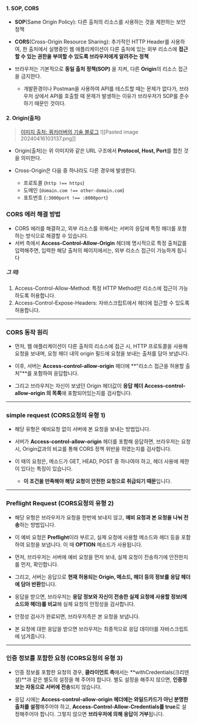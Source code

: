 
#### 1. SOP, CORS

- **SOP**(Same Origin Policy): 다른 출처의 리소스를 사용하는 것을 제한하는 보안 정책
- **CORS**(Cross-Origin Resource Sharing): 추가적인 HTTP Header를 사용하여, 한 출처에서 실행중인 웹 애플리케이션이 다른 출처에 있는 외부 리소스에 **접근할 수 있는 권한을 부여할 수 있도록 브라우저에게 알려주는 정책**

- 브라우저는 기본적으로 **동일 출처 정책(SOP)** 을 지켜, 다른 **Origin**의 리소스 접근을 금지한다.
	- 개발환경이나 Postman을 사용하여 API를 테스트할 때는 문제가 없다가, 브라우저 상에서 API를 호출할 때 문제가 발생하는 이유가 브라우저가 SOP를 준수하기 때문인 것이다.

#### 2. Origin(출처)

> [이미지 출처: 쿼카러버의 기술 블로그](https://etloveguitar.tistory.com/83)
![[Pasted image 20240416103137.png]]

- Origin(출처)는 위 이미지와 같은 URL 구조에서 **Protocol, Host, Port**를 합친 것을 의미한다.

- Cross-Origin은 다음 중 하나라도 다른 경우에 발생한다.
	- 프로토콜 (`http !== https`)
	- 도메인 (`domain.com !== other-domain.com`)
	- 포트번호 (`:3000port !== :8000port`)
### CORS 에러 해결 방법


- CORS 에러를 해결하고, 외부 리소스를 위해서는 서버의 응답에 특정 헤더를 포함하는 방식으로 해결할 수 있습니다.
- 서버 측에서 **Access-Control-Allow-Origin** 헤더에 명시적으로 특정 출처값를 입력해주면, 입력한 해당 출처의 페이지에서는, 외부 리소스 접근이 가능하게 됩니다

##### **그 외)**


1. Access-Control-Allow-Method: 특정 HTTP Method만 리소스에 접근이 가능하도록 허용합니다.
2. Access-Control-Expose-Headers: 자바스크립트에서 헤더에 접근할 수 있도록 허용합니다.

---

### CORS 동작 원리


- 먼저, 웹 애플리케이션이 다른 출처의 리소스에 접근 시, HTTP 프로토콜을 사용해 요청을 보내며, 요청 헤더 내의 origin 필드에 요청을 보내는 출처를 담아 보냅니다.
    
- 이후, 서버는 **Access-control-allow-origin** 헤더에 **"리소스 접근을 허용할 출처"**를 포함하여 응답합니다.
    
- 그리고 브라우저는 자신이 보냈던 Origin 헤더값이 **응답 헤더 Access-control-allow-origin 의 목록**에 포함되어있는지를 검사합니다.
    

---

### simple request (CORS요청의 유형 1)


- 해당 유형은 예비요청 없이 서버에 본 요청을 보내는 방법입니다.
    
- 서버가 **Access-control-allow-origin** 헤더를 포함해 응답하면, 브라우저는 요청 시, Origin값과의 비교를 통해 CORS 정책 위반을 하였는지를 검사합니다.
    
- 이 때의 요청은, 메소드가 GET, HEAD, POST 중 하나여야 하고, 헤더 사용에 제한이 있다는 특징이 있습니다.
    
    - **이 조건을 만족해야 해당 요청이 안전한 요청으로 취급되기 때문**입니다.

---

### Preflight Request (CORS요청의 유형 2)


- 해당 유형은 브라우저가 요청을 한번에 보내지 않고, **예비 요청과 본 요청을 나눠 전송**하는 방법입니다.
    
- 이 예비 요청은 **Preflight**이라 부르고, 실제 요청에 사용할 메소드와 헤더 등을 포함하여 요청을 보냅니다. 이 때 **OPTION** 메소드가 사용됩니다.
    
- 먼저, 브라우저는 서버에 예비 요청을 먼저 보내, 실제 요청이 전송하기에 안전한지를 먼저, 확인합니다.
    
- 그리고, 서버는 응답으로 **현재 허용되는 Origin, 메소드, 헤더 등의 정보를 응답 헤더에 담아 반환**합니다.
    
- 응답을 받으면, 브라우저는 **응답 정보와 자신이 전송한 실제 요청에 사용할 정보(메소드와 헤더)를 비교**해 실제 요청의 안정성을 검사합니다.
    
- 안정성 검사가 완료되면, 브라우저측은 본 요청을 보냅니다.
    
- 본 요청에 대한 응답을 받으면 브라우저는 최종적으로 응답 데이터를 자바스크립트에 넘겨줍니다.
    

---

### 인증 정보를 포함한 요청 (CORS요청의 유형 3)


- 인증 정보를 포함한 요청의 경우, **클라이언트 측**에서는 **withCredentials(크리덴셜)**과 같은 별도의 설정을 해 주어야 합니다. 별도 설정을 해주지 않으면, **인증정보는 자동으로 서버에 전송**되지 않습니다.
    
- 응답 시에는 **Access-control-allow-origin 헤더에는 와일드카드가 아닌 분명한 출처를 설정**해주어야 하고, **Access-Control-Allow-Credentials를 true**로 설정해주어야 합니다. 그렇지 않으면 **브라우저에 의해 응답이 거부**됩니다.